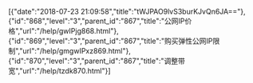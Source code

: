[{"date":"2018-07-23 21:09:58","title":"tWJPAO9lvS3burKJvQn6JA=="},{"id":"868","level":"3","parent_id":"867","title":"公网IP价格","url":"/help/gwIPjg868.html"},{"id":"869","level":"3","parent_id":"867","title":"购买弹性公网IP限制","url":"/help/gmgwIPxz869.html"},{"id":"870","level":"3","parent_id":"867","title":"调整带宽","url":"/help/tzdk870.html"}]